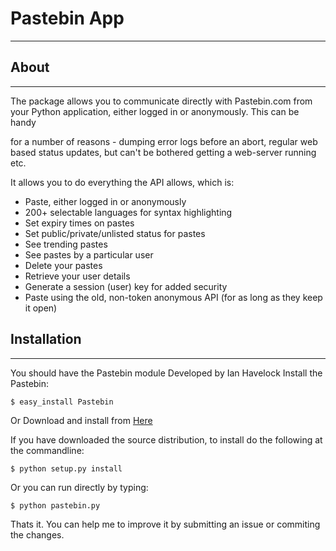 # Pastebin App
--------------
## About
--------
The package allows you to communicate directly with Pastebin.com from your Python application, either logged in or anonymously. This can be handy 

for a number of reasons - dumping error logs before an abort, regular web based status updates, but can't be bothered getting a web-server running etc.

It allows you to do everything the API allows, which is:

- Paste, either logged in or anonymously
- 200+ selectable languages for syntax highlighting
- Set expiry times on pastes
- Set public/private/unlisted status for pastes
- See trending pastes
- See pastes by a particular user
- Delete your pastes
- Retrieve your user details
- Generate a session (user) key for added security
- Paste using the old, non-token anonymous API (for as long as they keep it open)

## Installation
---------------
You should have the Pastebin module Developed by Ian Havelock
Install the Pastebin:
```
$ easy_install Pastebin
```
Or Download and install from [Here](http://pypi.python.org/pypi/Pastebin/)

If you have downloaded the source distribution, to install do the following at the commandline: 
```
$ python setup.py install
```
Or you can run directly by typing:
```
$ python pastebin.py
```
Thats it.
You can help me to improve it by submitting an issue or commiting the changes. 
